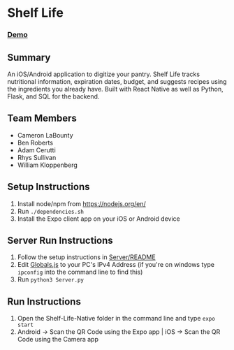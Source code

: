 # Shelf Life

### [Demo](https://www.youtube.com/watch?v=1QK9zoBEifo)

## Summary
An iOS/Android application to digitize your pantry. Shelf Life tracks nutritional information, expiration dates, budget, and suggests recipes using the ingredients you already have. Built with React Native as well as Python, Flask, and SQL for the backend.

## Team Members
- Cameron LaBounty
- Ben Roberts
- Adam Cerutti
- Rhys Sullivan
- William Kloppenberg

## Setup Instructions
1. Install node/npm from https://nodejs.org/en/
2. Run `./dependencies.sh`
3. Install the Expo client app on your iOS or Android device

## Server Run Instructions
1. Follow the setup instructions in [Server/README](Server/README.md)
2. Edit [Globals.js](Shelf-Life-Native/Globals.js#L2) to your PC's IPv4 Address (if you're on windows type `ipconfig` into the command line to find this)
3. Run `python3 Server.py`

## Run Instructions
1. Open the Shelf-Life-Native folder in the command line and type `expo start`
2. Android -> Scan the QR Code using the Expo app | iOS -> Scan the QR Code using the Camera app